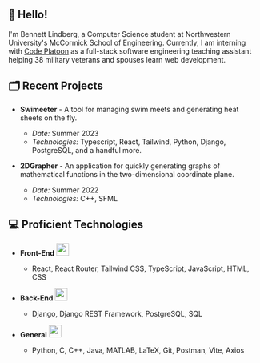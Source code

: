 ## 👋 Hello!

I'm Bennett Lindberg, a Computer Science student at Northwestern University's McCormick School of Engineering. Currently, I am interning with [Code Platoon](https://www.codeplatoon.org/) as a full-stack software engineering teaching assistant helping 38 military veterans and spouses learn web development.

## 🗂️ Recent Projects

- **Swimeeter** - A tool for managing swim meets and generating heat sheets on the fly.
  - _Date:_ Summer 2023
  - _Technologies:_ Typescript, React, Tailwind, Python, Django, PostgreSQL, and a handful more.

- **2DGrapher** - An application for quickly generating graphs of mathematical functions in the two-dimensional coordinate plane.
  - _Date:_ Summer 2022
  - _Technologies:_ C++, SFML

## 💻 Proficient Technologies

- **Front-End** <a href="https://skillicons.dev"><img height="25" src="https://skillicons.dev/icons?i=react,tailwind,ts,js,html,css&theme=light" /></a>
  - React, React Router, Tailwind CSS, TypeScript, JavaScript, HTML, CSS

- **Back-End** <a href="https://skillicons.dev"><img height="25" src="https://skillicons.dev/icons?i=django,postgres&theme=light" /></a>
  - Django, Django REST Framework, PostgreSQL, SQL

- **General** <a href="https://skillicons.dev"><img height="25" src="https://skillicons.dev/icons?i=python,c,cpp,java,matlab,latex,git,postman,vite&theme=light" /></a>
  - Python, C, C++, Java, MATLAB, LaTeX, Git, Postman, Vite, Axios
